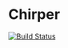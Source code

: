 # Chirper

[![Build Status](https://travis-ci.org/jsage1/Chirper.svg?branch=master)](https://travis-ci.org/jsage1/Chirper)

